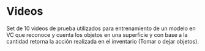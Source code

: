 # Videos

Set de 10 videos de prueba utilizados para entrenamiento de un modelo en VC que reconoce y cuenta los objetos en una superficie y con base a la cantidad retorna la acción realizada en el inventario (Tomar o dejar objetos).
